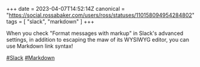 +++
date = 2023-04-07T14:52:14Z
canonical = "https://social.rossabaker.com/users/ross/statuses/110158094954284802"
tags = [ "slack", "markdown" ]
+++

<p>When you check &quot;Format messages with markup&quot; in Slack&#39;s advanced settings, in addition to escaping the maw of its WYSIWYG editor, you can use Markdown link syntax!</p><p><a href="https://social.rossabaker.com/tags/Slack" class="mention hashtag" rel="tag">#<span>Slack</span></a> <a href="https://social.rossabaker.com/tags/Markdown" class="mention hashtag" rel="tag">#<span>Markdown</span></a></p>
